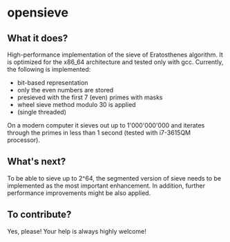 opensieve
=========

What it does?
-------------

High-performance implementation of the sieve of Eratosthenes algorithm. It is optimized for the x86_64 architecture and tested only with gcc. Currently, the following is implemented:
- bit-based representation
- only the even numbers are stored
- presieved with the first 7 (even) primes with masks
- wheel sieve method modulo 30 is applied
- (single threaded)

On a modern computer it sieves out up to 1'000'000'000 and iterates through the primes in less than 1 second (tested with i7-3615QM processor).

What's next?
------------

To be able to sieve up to 2^64, the segmented version of sieve needs to be implemented as the most important enhancement. In addition, further performance improvements might be also applied. 

To contribute?
--------------

Yes, please! Your help is always highly welcome!
